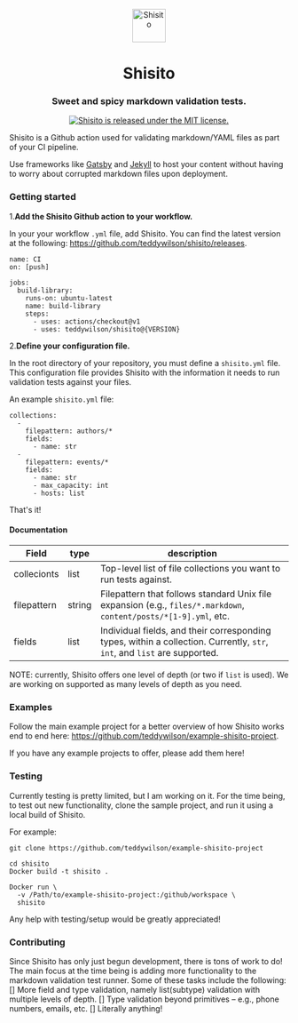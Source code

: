 <p align="center">
  <a href="https://www.github.com/shisito">
    <img alt="Shisito" src="https://s3.amazonaws.com/pix.iemoji.com/images/emoji/apple/ios-12/256/hot-pepper.png" width="60" />
  </a>
</p>
<h1 align="center">
  Shisito
</h1>
<h3 align="center">
  Sweet and spicy markdown validation tests.
</h3>
<p align="center">
  <a href="https://github.com/teddywilson/shisito/blob/master/LICENSE">
    <img src="https://img.shields.io/badge/license-MIT-blue.svg" alt="Shisito is released under the MIT license." />
  </a>
</p>

Shisito is a Github action used for validating markdown/YAML files as part of your CI pipeline.

Use frameworks like [Gatsby](https://github.com/gatsbyjs/gatsby) and
[Jekyll](https://jekyllrb.com/) to host your content without having to
worry about corrupted markdown files upon deployment.

### Getting started

1.**Add the Shisito Github action to your workflow.**

In your your workflow `.yml` file, add Shisito. You can find the latest version at the following: https://github.com/teddywilson/shisito/releases.

```
name: CI
on: [push]

jobs:
  build-library:
    runs-on: ubuntu-latest
    name: build-library
    steps:
      - uses: actions/checkout@v1
      - uses: teddywilson/shisito@{VERSION}
```

2.**Define your configuration file.**

In the root directory of your repository, you must define a `shisito.yml` file. This configuration file provides Shisito with the information it needs to run validation tests against your files.

An example `shisito.yml` file:

```
collections:
  -
    filepattern: authors/*
    fields:
      - name: str    
  -
    filepattern: events/*
    fields:
      - name: str
      - max_capacity: int
      - hosts: list
```

That's it!

#### Documentation

| Field | type | description |
|-------|------|-------------|
|collecionts|list|Top-level list of file collections you want to run tests against.|
|filepattern|string|Filepattern that follows standard Unix file expansion (e.g., `files/*.markdown`, `content/posts/*[1-9].yml`, etc.|
|fields|list|Individual fields, and their corresponding types, within a collection. Currently, `str`, `int`, and `list` are supported. |

NOTE: currently, Shisito offers one level of depth (or two if `list` is used). We are working on supported as many levels of depth as you need.

### Examples
Follow the main example project for a better overview of how Shisito works end to end here: https://github.com/teddywilson/example-shisito-project.

If you have any example projects to offer, please add them here!

### Testing
Currently testing is pretty limited, but I am working on it. For the time being, to test out new functionality, clone the sample project, and run it using a local build of Shisito.

For example:
```
git clone https://github.com/teddywilson/example-shisito-project

cd shisito
Docker build -t shisito .

Docker run \
  -v /Path/to/example-shisito-project:/github/workspace \
  shisito
```

Any help with testing/setup would be greatly appreciated!

### Contributing
Since Shisito has only just begun development, there is tons of work to do! The main focus at the time being is adding more functionality to the markdown validation test runner. Some of these tasks include the following:
[] More field and type validation, namely list(subtype) validation with multiple levels of depth.
[] Type validation beyond primitives – e.g., phone numbers, emails, etc.
[] Literally anything!
